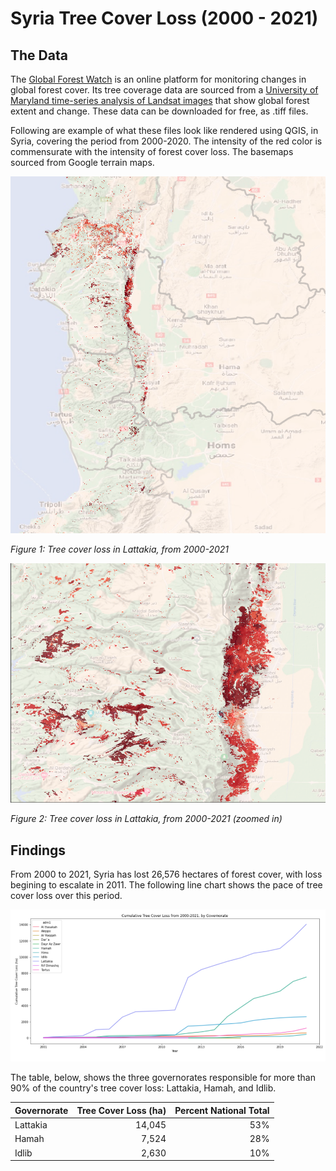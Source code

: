 # Syria Tree Cover Loss (2000 - 2021)

## The Data

The [Global Forest Watch](https://www.globalforestwatch.org/) is an online platform for monitoring changes in global forest cover. Its tree coverage data are sourced from a [University of Maryland time-series analysis of Landsat images](http://earthenginepartners.appspot.com/science-2013-global-forest/download_v1.7.html) that show global forest extent and change. These data can be downloaded for free, as .tiff files.

Following are example of what these files look like rendered using QGIS, in Syria, covering the period from 2000-2020. The intensity of the red color is commensurate with the intensity of forest cover loss. The basemaps sourced from Google terrain maps. 

![](figures/syria-tree-loss-2.png)

*Figure 1: Tree cover loss in Lattakia, from 2000-2021*

![](figures/syria-tree-loss-3.png)

*Figure 2: Tree cover loss in Lattakia, from 2000-2021 (zoomed in)*

## Findings

From 2000 to 2021, Syria has lost 26,576 hectares of forest cover, with loss begining to escalate in  2011. The following line chart shows the pace of tree cover loss over this period.

<img title="" src="figures/syria-tree-chart.png" alt="" width="637" data-align="inline">

The table, below, shows the three governorates responsible for more than 90% of the country's tree cover loss: Lattakia, Hamah, and Idlib.

| Governorate | Tree Cover Loss (ha) | Percent National Total |
| ----------- | --------------------:| ----------------------:|
| Lattakia    | 14,045               | 53%                    |
| Hamah       | 7,524                | 28%                    |
| Idlib       | 2,630                | 10%                    |
